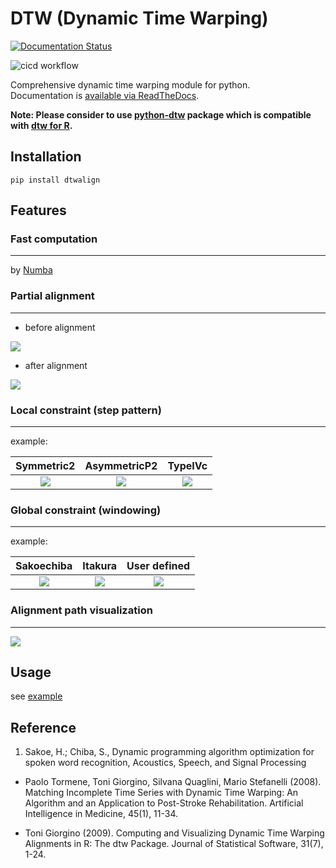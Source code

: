 # DTW (Dynamic Time Warping)

[![Documentation Status](https://readthedocs.org/projects/dtwalign/badge/?version=latest)](https://dtwalign.readthedocs.io/en/latest/?badge=latest)

![cicd workflow](https://github.com/statefb/dtwalign/actions/workflows/publish.yml/badge.svg)

Comprehensive dynamic time warping module for python.  
Documentation is [available via ReadTheDocs](https://dtwalign.readthedocs.io/en/latest/index.html).

**Note: Please consider to use [python-dtw](https://dynamictimewarping.github.io/) package which is compatible with [dtw for R](https://cran.r-project.org/web/packages/dtw/index.html).**

## Installation

```
pip install dtwalign
```

## Features

### Fast computation

---

by [Numba](https://numba.pydata.org)

### Partial alignment

---

- before alignment

![](docs/img/partial_org.png)

- after alignment

![](docs/img/partial_res.png)

### Local constraint (step pattern)

---

example:

|          Symmetric2          |          AsymmetricP2          |          TypeIVc          |
| :--------------------------: | :----------------------------: | :-----------------------: |
| ![](docs/img/symmetric2.png) | ![](docs/img/asymmetricP2.png) | ![](docs/img/typeIVc.png) |

### Global constraint (windowing)

---

example:

|          Sakoechiba          |          Itakura          |        User defined        |
| :--------------------------: | :-----------------------: | :------------------------: |
| ![](docs/img/sakoechiba.png) | ![](docs/img/itakura.png) | ![](docs/img/user_win.png) |

### Alignment path visualization

---

![](docs/img/partial_path.png)

## Usage

see [example](https://htmlpreview.github.io/?https://github.com/statefb/dtwalign/blob/master/example/example.html)

## Reference

1. Sakoe, H.; Chiba, S., Dynamic programming algorithm optimization for spoken word recognition, Acoustics, Speech, and Signal Processing

- Paolo Tormene, Toni Giorgino, Silvana Quaglini, Mario Stefanelli (2008). Matching Incomplete Time Series with Dynamic Time Warping: An Algorithm and an Application to Post-Stroke Rehabilitation. Artificial Intelligence in Medicine, 45(1), 11-34.

- Toni Giorgino (2009). Computing and Visualizing Dynamic Time Warping Alignments in R: The dtw Package. Journal of Statistical Software, 31(7), 1-24.
